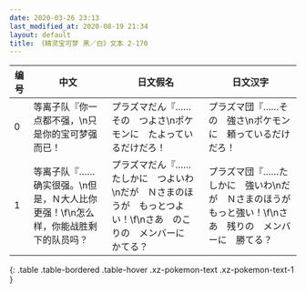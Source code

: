 ```yaml
---
date: 2020-03-26 23:13
last_modified_at: 2020-08-19 21:34
layout: default
title: 《精灵宝可梦 黑／白》文本 2-170
---
```

| 编号 | 中文 | 日文假名 | 日文汉字 |
| ---- | ---- | ---- | --- |
| 0 | 等离子队『你一点都不强，\n只是你的宝可梦强而已！ | プラズマだん『……その　つよさ\nポケモンに　たよっているだけだろ！ | プラズマ団『……その　強さ\nポケモンに　頼っているだけだろ！ |
| 1 | 等离子队『……确实很强。\n但是，Ｎ大人比你更强！\f\n怎么样，你能战胜剩下的队员吗？ | プラズマだん『……たしかに　つよいわ\nだが　Ｎさまのほうが　もっとつよい！\f\nさあ　のこりの　メンバーに　かてる？ | プラズマ団『……たしかに　強いわ\nだが　Ｎさまのほうが　もっと強い！\f\nさあ　残りの　メンバーに　勝てる？ |
{: .table .table-bordered .table-hover .xz-pokemon-text .xz-pokemon-text-1 }